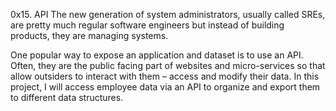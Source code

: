 0x15. API
The new generation of system administrators, usually called SREs, are pretty much regular software engineers but instead of building products, they are managing systems.

One popular way to expose an application and dataset is to use an API. Often, they are the public facing part of websites and micro-services so that allow outsiders to interact with them – access and modify their data. In this project, I will access employee data via an API to organize and export them to different data structures.
